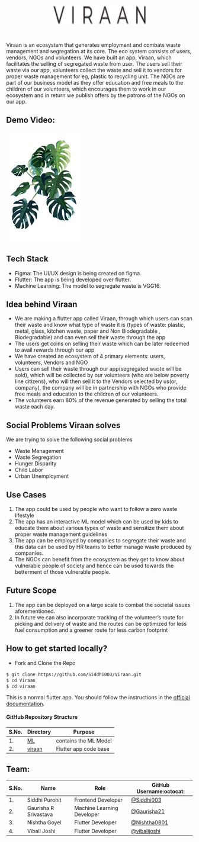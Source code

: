 <div align="center"> <img align="center" alt="viraan" src="https://github.com/Nishtha0801/Viraan/blob/main/viraan/assets/images/VIRAAN.png" height='50' width='250'> </a> </div>
<br /><br />

Viraan is an ecosystem that generates employment and combats waste management and segregation at its core. The eco system consists of users, vendors, NGOs and volunteers. We have built an app, Viraan, which facilitates the selling of segregated waste from user. The users sell their waste via our app, volunteers collect the waste and sell it to vendors for proper waste management for eg, plastic to recycling unit. The NGOs are part of our business model as they offer education and free meals to the children of our volunteers, which encourages them to work in our ecosystem and in return we publish offers by the patrons of the NGOs on our app.
## Demo Video:

<a href="https://www.youtube.com/watch?v=StUiE9GAuB8"> <img src="https://github.com/Nishtha0801/Viraan/blob/main/viraan/assets/images/tree.png" alt="Demo Video" height='300' width='200'/> </a>

## Tech Stack
- Figma: The UI/UX design is being created on figma. 
- Flutter: The app is being developed over flutter.
- Machine Learning: The model to segregate waste is VGG16. 

## Idea behind Viraan
- We are making a flutter app called Viraan, through which users can scan their waste and know what type of waste it is (types of waste: plastic, metal, glass, kitchen waste, paper and Non Biodegradable , Biodegradable) and can even sell their waste through the app 
- The users get coins on selling their waste which can be later redeemed to avail rewards through our app
- We have created an ecosystem of 4 primary elements: users, volunteers, Vendors and NGO
- Users can sell their waste through our app(segregated waste will be sold), which will be collected by our volunteers (who are below poverty line citizens), who will then sell it to the Vendors selected by us(or, company), the company will be in partnership with NGOs who provide free meals and education to the children of our volunteers.
- The volunteers earn 80% of the revenue generated by selling the total waste each day.

## Social Problems Viraan solves
We are trying to solve the following social problems
- Waste Management
- Waste Segregation
- Hunger Disparity 
- Child Labor
- Urban Unemployment

## Use Cases
1. The app could be used by people who want to follow a zero waste lifestyle 
2. The app has an interactive ML model which can be used by kids to educate them about various types of waste and sensitize them about proper waste management guidelines
3. The app can be employed by companies to segregate their waste and this data can be used by HR teams to better manage waste produced by companies.
4. The NGOs can benefit from the ecosystem as they get to know about vulnerable people of society and hence can be used towards the betterment of those vulnerable people.

## Future Scope
1. The app can be deployed on a large scale to combat the societal issues aforementioned.
2. In future we can also incorporate tracking of the volunteer’s route for picking and delivery of waste and the routes can be optimized for less fuel consumption and a greener route for less carbon footprint

## How to get started locally?
- Fork and Clone the Repo
```
$ git clone https://github.com/Siddhi003/Viraan.git
$ cd Viraan
$ cd viraan
```
This is a normal flutter app. You should follow the instructions in the [official documentation](https://flutter.io/docs/get-started/install).







#### GitHub Repository Structure

| S.No. | Directory                                                                    | Purpose                       |
| ----- | ---------------------------------------------------------------------------- | ----------------------------- |
| 1.    | [ML](https://github.com/Nishtha0801/Viraan/tree/main/ML)                     | contains the ML Model         |
| 2.    | [viraan](https://github.com/Nishtha0801/Viraan/tree/main/viraan)             | Flutter app code base         |

## Team:

| S.No. | Name                  | Role                       | GitHub Username:octocat:                             |
| ----- | ------------------    | -------------------------- | ---------------------------------------------------- |
| 1.    | Siddhi Purohit        | Frontend Developer         | [@Siddhi003](https://github.com/Siddhi003)           |
| 2.    | Gaurisha R Srivastava | Machine Learning Developer | [@Gaurisha21](https://github.com/Gaurisha21)         |
| 3.    | Nishtha Goyel         | Flutter Developer          | [@Nishtha0801](https://github.com/Nishtha0801)       |
| 4.    | Vibali Joshi          | Flutter Developer          | [@vibalijoshi](https://github.com/vibalijoshi)       |
